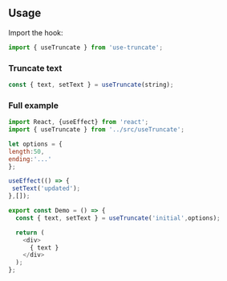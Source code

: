 ## Usage

Import the hook:

```javascript
import { useTruncate } from 'use-truncate';
```

### Truncate text

```javascript
const { text, setText } = useTruncate(string);
```

### Full example

```javascript
import React, {useEffect} from 'react';
import { useTruncate } from '../src/useTruncate';

let options = {
length:50,
ending:'...'
};

useEffect(() => {
 setText('updated');
},[]);

export const Demo = () => {
  const { text, setText } = useTruncate('initial',options);

  return (
    <div>
      { text }
    </div>
  );
};
```
